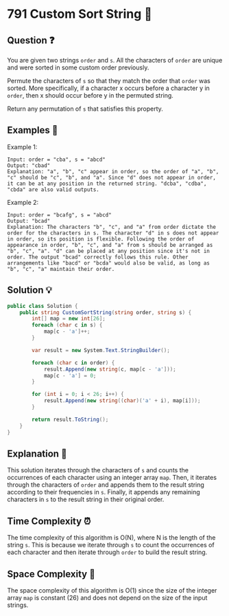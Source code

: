 # 791 Custom Sort String 🧩

## Question ❓
You are given two strings `order` and `s`. All the characters of `order` are unique and were sorted in some custom order previously.

Permute the characters of `s` so that they match the order that `order` was sorted. More specifically, if a character x occurs before a character y in `order`, then x should occur before y in the permuted string.

Return any permutation of `s` that satisfies this property.

## Examples 🌟
Example 1:
```
Input: order = "cba", s = "abcd" 
Output: "cbad" 
Explanation: "a", "b", "c" appear in order, so the order of "a", "b", "c" should be "c", "b", and "a". Since "d" does not appear in order, it can be at any position in the returned string. "dcba", "cdba", "cbda" are also valid outputs.
```

Example 2:
```
Input: order = "bcafg", s = "abcd" 
Output: "bcad" 
Explanation: The characters "b", "c", and "a" from order dictate the order for the characters in s. The character "d" in s does not appear in order, so its position is flexible. Following the order of appearance in order, "b", "c", and "a" from s should be arranged as "b", "c", "a". "d" can be placed at any position since it's not in order. The output "bcad" correctly follows this rule. Other arrangements like "bacd" or "bcda" would also be valid, as long as "b", "c", "a" maintain their order.
```

## Solution 💡

```csharp
public class Solution {
    public string CustomSortString(string order, string s) {
        int[] map = new int[26];
        foreach (char c in s) {
            map[c - 'a']++;
        }

        var result = new System.Text.StringBuilder();

        foreach (char c in order) {
            result.Append(new string(c, map[c - 'a']));
            map[c - 'a'] = 0;
        }

        for (int i = 0; i < 26; i++) {
            result.Append(new string((char)('a' + i), map[i]));
        }

        return result.ToString();
    }
}
```

## Explanation 📝
This solution iterates through the characters of `s` and counts the occurrences of each character using an integer array `map`. Then, it iterates through the characters of `order` and appends them to the result string according to their frequencies in `s`. Finally, it appends any remaining characters in `s` to the result string in their original order.

## Time Complexity ⏰
The time complexity of this algorithm is O(N), where N is the length of the string `s`. This is because we iterate through `s` to count the occurrences of each character and then iterate through `order` to build the result string.

## Space Complexity 🚀
The space complexity of this algorithm is O(1) since the size of the integer array `map` is constant (26) and does not depend on the size of the input strings.
